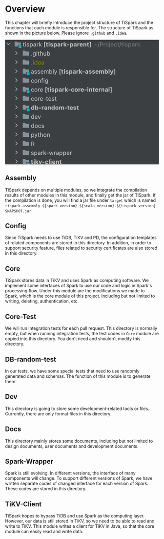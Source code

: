 # Overview
This chapter will briefly introduce the project structure of TiSpark and the functions that each module is responsible for.
The structure of TiSpark as shown in the picture below.
Please ignore `.github` and `.idea`.
 
![overview](pics/overview.png)
## Assembly
TiSpark depends on multiple modules, so we integrate the compilation results of other modules in this module,
and finally get the jar of TiSpark. If the compilation is done, you will find a jar file under `target` which is named `tispark-assembly-${spark_version}_${scala_version}-${tispark_version}-SNAPSHOT.jar`
## Config
Since TiSpark needs to use TiDB, TiKV and PD, the configuration templates of related components are stored in this directory.
In addition, in order to support security feature, files related to security certificates are also stored in this directory.
## Core
TiSpark stores data in TiKV and uses Spark as computing software. 
We implement some interfaces of Spark to use our code and logic in Spark's processing flow. Under this module are the modifications we made to Spark, which is the core module of this project.
Including but not limited to writing, deleting, authentication, etc.
## Core-Test
We will run integration tests for each pull request.
This directory is normally empty, but when running integration tests, the test codes in `Core` module are copied into this directory. 
You don't need and shouldn't modify this directory.
## DB-random-test
In our tests, we have some special tests that need to use randomly generated data and schemas.
The function of this module is to generate them.
## Dev
This directory is going to store some development-related tools or files.
Currently, there are only format files in this directory.
## Docs
This directory mainly stores some documents, including but not limited to design documents, user documents and development documents.
## Spark-Wrapper
Spark is still evolving. In different versions, the interface of many components will change.
To support different versions of Spark, we have written separate codes of changed interface for each version of Spark.
These codes are stored in this directory.
## TiKV-Client
TiSpark hopes to bypass TiDB and use Spark as the computing layer. 
However, our data is still stored in TiKV, so we need to be able to read and write to TiKV.
This module writes a client for TiKV in Java, so that the core module can easily read and write data.